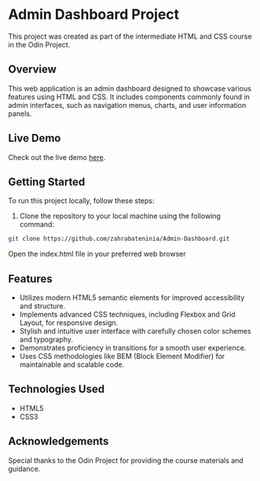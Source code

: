 # Admin Dashboard Project

This project was created as part of the intermediate HTML and CSS course in the Odin Project.

## Overview

This web application is an admin dashboard designed to showcase various features using HTML and CSS. It includes components commonly found in admin interfaces, such as navigation menus, charts, and user information panels.

## Live Demo

Check out the live demo [here](https://zahrabateninia.github.io/Admin-Dashboard/index.html).

## Getting Started

To run this project locally, follow these steps:

1. Clone the repository to your local machine using the following command:

```bash
git clone https://github.com/zahrabateninia/Admin-Dashboard.git
```
Open the index.html file in your preferred web browser
## Features

- Utilizes modern HTML5 semantic elements for improved accessibility and structure.
- Implements advanced CSS techniques, including Flexbox and Grid Layout, for responsive design.
- Stylish and intuitive user interface with carefully chosen color schemes and typography.
- Demonstrates proficiency in transitions for a smooth user experience.
- Uses CSS methodologies like BEM (Block Element Modifier) for maintainable and scalable code.

## Technologies Used

- HTML5
- CSS3

## Acknowledgements

Special thanks to the Odin Project for providing the course materials and guidance.
